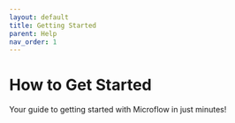 ```yaml
---  
layout: default  
title: Getting Started  
parent: Help  
nav_order: 1  
---  
```


# How to Get Started  

Your guide to getting started with Microflow in just minutes!
